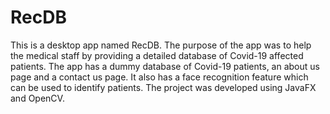 # RecDB
This is a desktop app named RecDB. The purpose of the app was to help the medical staff by providing a detailed database of Covid-19 affected patients.
The app has a dummy database of Covid-19 patients, an about us page and a contact us page. It also has a face recognition feature which can be used to identify patients.
The project was developed using JavaFX and OpenCV.
